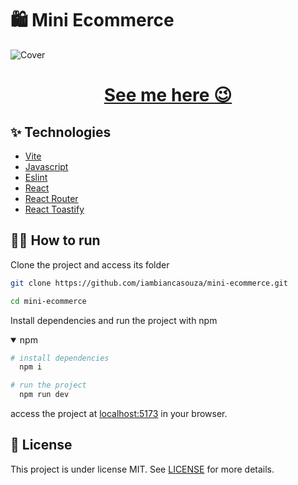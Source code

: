# 🛍️ Mini Ecommerce

![Cover](.github/cover.png)

<h1 align="center"><a href="https://mini-b-ecommerce.vercel.app/">See me here 😉</a></h1>

## ✨ Technologies

- [Vite](https://vitejs.dev/)
- [Javascript](#)
- [Eslint](https://eslint.org/)
- [React](https://reactjs.org/)
- [React Router](https://reactrouter.com/)
- [React Toastify](https://fkhadra.github.io/react-toastify/introduction)

## 🧑‍💻 How to run

Clone the project and access its folder

```bash
git clone https://github.com/iambiancasouza/mini-ecommerce.git
```

```bash
cd mini-ecommerce
```

Install dependencies and run the project with npm

<details open>
  <summary>npm</summary>

```bash
# install dependencies
  npm i
```

```bash
# run the project
  npm run dev
```

</details>

access the project at [localhost:5173](http://localhost:5173) in your browser.

## 📝 License

This project is under license MIT. See [LICENSE](LICENSE) for more details.
